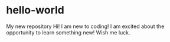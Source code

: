 # hello-world
My new repository
Hi! I am new to coding! I am excited about the opportunity to learn something new! Wish me luck.
